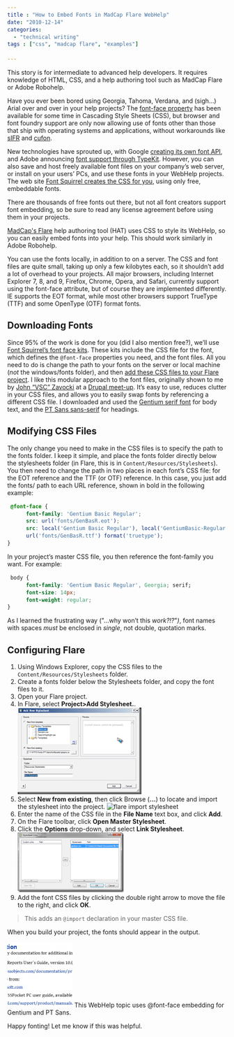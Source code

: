 ```yaml
---
title : "How to Embed Fonts in MadCap Flare WebHelp"
date: "2010-12-14"
categories:
  - "technical writing"
tags : ["css", "madcap flare", "examples"]

---
```


This story is for intermediate to advanced help developers. It requires knowledge of HTML, CSS, and a help authoring tool such as MadCap Flare or Adobe Robohelp.

Have you ever been bored using Georgia, Tahoma, Verdana, and (sigh...) Arial over and over in your help projects? The [font-face property](http://www.w3.org/TR/css3-fonts/#the-font-face-rule) has been available for some time in Cascading Style Sheets (CSS), but browser and font foundry support are only now allowing use of fonts other than those that ship with operating systems and applications, without workarounds like [sIFR](http://en.wikipedia.org/wiki/Scalable_Inman_Flash_Replacement) and [cufon](http://cufon.shoqolate.com/generate/).

New technologies have sprouted up, with Google [creating its own font API](http://code.google.com/apis/webfonts/), and Adobe announcing [font support through TypeKit](http://typekit.com/foundries/adobe). However, you can also save and host freely available font files on your company&rsquo;s web server, or install on your users&rsquo; PCs, and use these fonts in your WebHelp projects. The web site [Font Squirrel creates the CSS for you](http://www.fontsquirrel.com/fontface), using only free, embeddable fonts.

There are thousands of free fonts out there, but not all font creators support font embedding, so be sure to read any license agreement before using them in your projects.

[MadCap's Flare](http://www.madcapsoftware.com/) help authoring tool (HAT) uses CSS to style its WebHelp, so you can easily  embed fonts into your help. This should work similarly in Adobe Robohelp.

You can use the fonts locally, in addition to on a server. The CSS and font files are quite small, taking up only a few kilobytes each, so it shouldn&rsquo;t add a lot of overhead to your projects. All major browsers, including Internet Explorer 7, 8, and 9, Firefox, Chrome, Opera, and Safari, currently support using the font-face attribute, but of course they are implemented differently. IE supports the EOT format, while most other browsers support TrueType (TTF) and some OpenType (OTF) format fonts.

## Downloading Fonts

Since 95% of the work is done for you (did I also mention free?), we&rsquo;ll use [Font Squirrel&rsquo;s font face kits](http://www.fontsquirrel.com/fontface). These kits include the CSS file for the font, which defines the `@font-face` properties you need, and the font files. All you need to do is change the path to your fonts on the server or local machine (_not_ the windows/fonts folder), and then [add these CSS files to your Flare project](#configuring-flare). I like this modular approach to the font files, originally shown to me by [John &ldquo;VSC&rdquo; Zavocki](http://www.johnvsc.com) at a [Drupal meet-up](http://groups.drupal.org/nyc). It&rsquo;s easy to use, reduces clutter in your CSS files, and allows you to easily swap fonts by referencing a different CSS file. I downloaded and used the [Gentium serif font](http://www.fontsquirrel.com/fonts/Gentium-Basic "Gentium font download") for body text, and the [PT Sans sans-serif](http://www.fontsquirrel.com/fonts/PT-Sans "PT Sans font download") for headings.

## Modifying CSS Files

The only change you need to make in the CSS files is to specify the path to the fonts folder. I keep it simple, and place the fonts folder directly below the stylesheets folder (in Flare, this is in `Content/Resources/Stylesheets`). You then need to change the path in two places in each font&rsquo;s CSS file: for the EOT reference and the TTF (or OTF) reference. In this case, you just add the fonts/ path to each URL reference, shown in bold in the following example:

```css
 @font-face {
      font-family: 'Gentium Basic Regular';
      src: url('fonts/GenBasR.eot');
      src: local('Gentium Basic Regular'), local('GentiumBasic-Regular'),
      url('fonts/GenBasR.ttf') format('truetype');
}
```

In your project&rsquo;s master CSS file, you then reference the font-family you want. For example:

```css
 body {
      font-family: 'Gentium Basic Regular', Georgia; serif;
      font-size: 14px;
      font-weight: regular;
}
```

As I learned the frustrating way ("...why won&rsquo;t this _work?!?_"_)_, font names with spaces _must_ be enclosed in _single_, not double, quotation marks.

## Configuring Flare

1. Using Windows Explorer, copy the CSS files to the `Content/Resources/Stylesheets` folder.
1. Create a fonts folder below the Stylesheets folder, and copy the font files to it.
1. Open your Flare project.
1. In Flare, select **Project>Add Stylesheet.**. ![addnewstylesheet](/assets/images/addnewstylesheet_thumb.png "addnewstylesheet")
1. Select **New from existing**, then click Browse (**&hellip;**) to locate and import the stylesheet into the project. ![flare import stylesheet](//assets/images/flare-import-stylesheet_thumb.png "flare import stylesheet")
1. Enter the name of the CSS file in the **File Name** text box, and click **Add**.
1. On the Flare toolbar, click **Open Master Stylesheet**.
1. Click the **Options** drop-down, and select **Link Stylesheet**. ![stylesheet links](/assets/images/stylesheet-links_thumb.png "stylesheet links")
1. Add the font CSS files by clicking the double right arrow to move the file to the right, and click **OK**.

> This adds an `@import` declaration in your master CSS file.

When you build your project, the fonts should appear in the output.

![Sample of font embedding](/assets/images/related_docs-150x150.png "related_docs") This WebHelp topic uses @font-face embedding for Gentium and PT Sans.

Happy fonting! Let me know if this was helpful.
